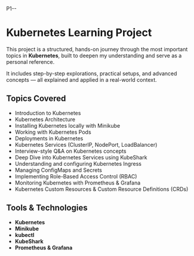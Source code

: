 P1--


# Kubernetes Learning Project 

This project is a structured, hands-on journey through the most important topics in **Kubernetes**, built to deepen my understanding and serve as a personal reference.

It includes step-by-step explorations, practical setups, and advanced concepts — all explained and applied in a real-world context.



## Topics Covered

- Introduction to Kubernetes  
- Kubernetes Architecture  
- Installing Kubernetes locally with Minikube  
- Working with Kubernetes Pods  
- Deployments in Kubernetes  
- Kubernetes Services (ClusterIP, NodePort, LoadBalancer)  
- Interview-style Q&A on Kubernetes concepts  
- Deep Dive into Kubernetes Services using KubeShark  
- Understanding and configuring Kubernetes Ingress  
- Managing ConfigMaps and Secrets  
- Implementing Role-Based Access Control (RBAC)  
- Monitoring Kubernetes with Prometheus & Grafana  
- Kubernetes Custom Resources & Custom Resource Definitions (CRDs)  



## Tools & Technologies

- **Kubernetes**  
- **Minikube**  
- **kubectl**  
- **KubeShark**  
- **Prometheus & Grafana**  


